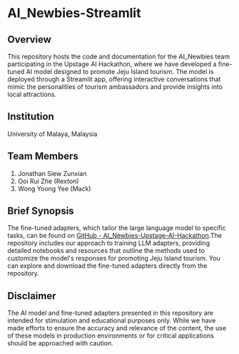 # AI_Newbies-Streamlit

## Overview
This repository hosts the code and documentation for the AI_Newbies team participating in the Upstage AI Hackathon, where we have developed a fine-tuned AI model designed to promote Jeju Island tourism. The model is deployed through a Streamlit app, offering interactive conversations that mimic the personalities of tourism ambassadors and provide insights into local attractions.

## Institution
University of Malaya, Malaysia

## Team Members
1. Jonathan Siew Zunxian
2. Ooi Rui Zhe (Rexton)
3. Wong Yoong Yee (Mack)


## Brief Synopsis
The fine-tuned adapters, which tailor the large language model to specific tasks, can be found on [GitHub - AI_Newbies-Upstage-AI-Hackathon](https://github.com/JohnnyRobs19/AI_Newbies-Upstage-AI-Hackathon).The repository includes our approach to training LLM adapters, providing detailed notebooks and resources that outline the methods used to customize the model's responses for promoting Jeju Island tourism. You can explore and download the fine-tuned adapters directly from the repository.

## Disclaimer
The AI model and fine-tuned adapters presented in this repository are intended for stimulation and educational purposes only. While we have made efforts to ensure the accuracy and relevance of the content, the use of these models in production environments or for critical applications should be approached with caution. 
